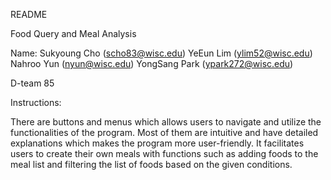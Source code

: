README

Food Query and Meal Analysis

Name: Sukyoung Cho (scho83@wisc.edu)
      YeEun Lim (ylim52@wisc.edu)
      Nahroo Yun (nyun@wisc.edu)
      YongSang Park (ypark272@wisc.edu)
	  
D-team 85

Instructions:

There are buttons and menus which allows users to navigate and utilize the functionalities of the program.
Most of them are intuitive and have detailed explanations which makes the program more user-friendly.
It facilitates users to create their own meals with functions such as adding foods to the meal list and 
filtering the list of foods based on the given conditions.
